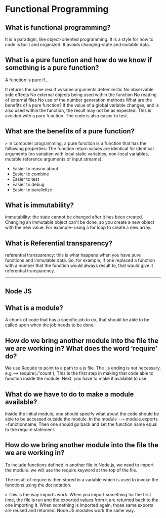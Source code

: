 # Functional Programming

## What is functional programming?
It is a paradigm, like object-oriented programming. It is a style for how to code is built and organized. It avoids changing-state and mutable data.

## What is a pure function and how do we know if something is a pure function?
A function is pure if...

It returns the same result w/same arguments deteministic
No observable side effects
No external objects being used within the function
No reading of external files
No use of the number generation methods
What are the benefits of a pure function?
If the value of a global variable changes, and is also used within the function, the result may not be as expected. This is avoided with a pure function. The code is also easier to test.

## What are the benefits of a pure function?
`>` 
In computer programming, a pure function is a function that has the following properties: The function return values are identical for identical arguments (no variation with local static variables, non-local variables, mutable reference arguments or input streams).

* Easier to reason about
* Easier to combine
* Easier to test
* Easier to debug
* Easier to parallelize

## What is immutability?
immutability: the state cannot be changed after it has been created. Changing an immutable object can't be done, so you create a new object with the new value. For example- using a for loop to create a new array.

## What is Referential transparency?
referential transparency: this is what happens when you have pure functions and immutable data. So, for example, if one replaced a function with a number that the function would always result to, that would give it referential transparency.

---
## **Node JS**

## What is a module?
A chunk of code that has a specific job to do, that should be able to be called upon when the job needs to be done.

## How do we bring another module into the file the we are working in? What does the word ‘require’ do?
We use Require to point to a path to a js file. The .js ending is not necessary. e.g.--> require(./'count'); This is the first step in making that code able to function inside the module. Next, you have to make it available to use.

## What do we have to do to make a module available?
Inside the initial module, one should specify what about the code should be able to be accessed outside the module. In the module `-->` module.exports =functionname; Then one should go back and set the function name equal to the require statement.

## How do we bring another module into the file the we are working in?

To include functions defined in another file in Node.js, we need to import the module. we will use the require keyword at the top of the file.

The result of require is then stored in a variable which is used to invoke the functions using the dot notation.

`>` This is the way imports work. When you import something for the first time, the file is run and the exported values from it are returned back to the one importing it. When something is imported again, those same exports are reused and returned. Node JS modules work the same way.
